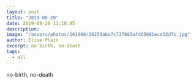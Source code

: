 ```yaml
---
layout: post
title: "2019-08-20"
date: 2019-08-20 11:18:45
description: 
image: "/assets/photos/201908/36259aba7c737885afd6508bece32d7c.jpg"
author: Elise Plain
excerpt: no-birth, no-death
tags: 
  - all
---
```


no-birth, no-death
<p></p>
